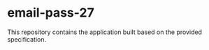 # email-pass-27

This repository contains the application built based on the provided specification.